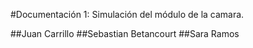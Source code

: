 #Documentación 1: Simulación del módulo de la camara.

##Juan Carrillo
##Sebastian Betancourt
##Sara Ramos

